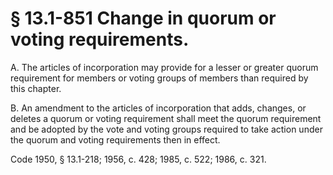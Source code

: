# § 13.1-851 Change in quorum or voting requirements.

<p>A. The articles of incorporation may provide for a lesser or greater quorum requirement for members or voting groups of members than required by this chapter.</p><p>B. An amendment to the articles of incorporation that adds, changes, or deletes a quorum or voting requirement shall meet the quorum requirement and be adopted by the vote and voting groups required to take action under the quorum and voting requirements then in effect.</p><p>Code 1950, § 13.1-218; 1956, c. 428; 1985, c. 522; 1986, c. 321.</p>